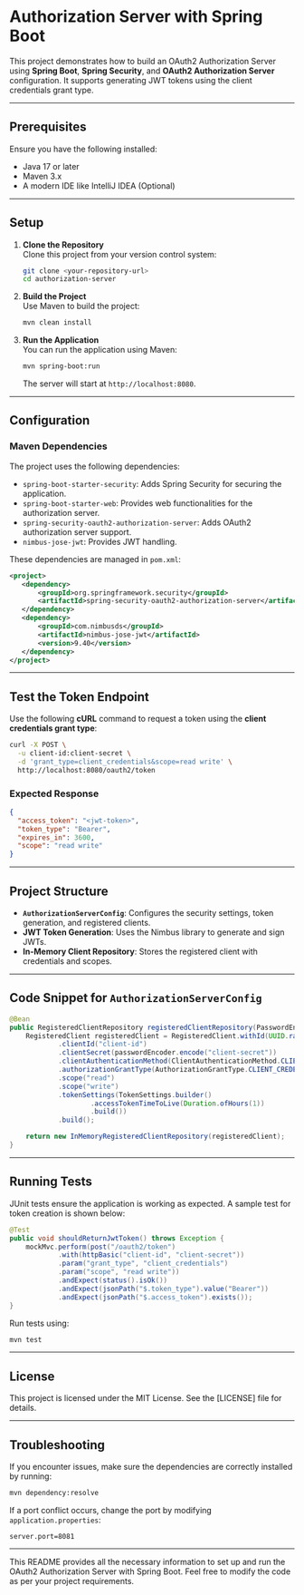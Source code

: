 # Authorization Server with Spring Boot

This project demonstrates how to build an OAuth2 Authorization Server using **Spring Boot**, **Spring Security**, and **OAuth2 Authorization Server** configuration. It supports generating JWT tokens using the client credentials grant type.

---

## Prerequisites

Ensure you have the following installed:

- Java 17 or later
- Maven 3.x
- A modern IDE like IntelliJ IDEA (Optional)

---

## Setup

1. **Clone the Repository**  
   Clone this project from your version control system:

   ```bash
   git clone <your-repository-url>
   cd authorization-server
   ```

2. **Build the Project**  
   Use Maven to build the project:

   ```bash
   mvn clean install
   ```

3. **Run the Application**  
   You can run the application using Maven:

   ```bash
   mvn spring-boot:run
   ```

   The server will start at `http://localhost:8080`.

---

## Configuration

### Maven Dependencies

The project uses the following dependencies:
- `spring-boot-starter-security`: Adds Spring Security for securing the application.
- `spring-boot-starter-web`: Provides web functionalities for the authorization server.
- `spring-security-oauth2-authorization-server`: Adds OAuth2 authorization server support.
- `nimbus-jose-jwt`: Provides JWT handling.

These dependencies are managed in `pom.xml`:

```xml
<project>
   <dependency>
       <groupId>org.springframework.security</groupId>
       <artifactId>spring-security-oauth2-authorization-server</artifactId>
   </dependency>
   <dependency>
       <groupId>com.nimbusds</groupId>
       <artifactId>nimbus-jose-jwt</artifactId>
       <version>9.40</version>
   </dependency>
</project>
```

---

## Test the Token Endpoint

Use the following **cURL** command to request a token using the **client credentials grant type**:

```bash
curl -X POST \
  -u client-id:client-secret \
  -d 'grant_type=client_credentials&scope=read write' \
  http://localhost:8080/oauth2/token
```

### Expected Response

```json
{
  "access_token": "<jwt-token>",
  "token_type": "Bearer",
  "expires_in": 3600,
  "scope": "read write"
}
```

---

## Project Structure

- **`AuthorizationServerConfig`**: Configures the security settings, token generation, and registered clients.
- **JWT Token Generation**: Uses the Nimbus library to generate and sign JWTs.
- **In-Memory Client Repository**: Stores the registered client with credentials and scopes.

---

## Code Snippet for `AuthorizationServerConfig`

```java
@Bean
public RegisteredClientRepository registeredClientRepository(PasswordEncoder passwordEncoder) {
    RegisteredClient registeredClient = RegisteredClient.withId(UUID.randomUUID().toString())
            .clientId("client-id")
            .clientSecret(passwordEncoder.encode("client-secret"))
            .clientAuthenticationMethod(ClientAuthenticationMethod.CLIENT_SECRET_BASIC)
            .authorizationGrantType(AuthorizationGrantType.CLIENT_CREDENTIALS)
            .scope("read")
            .scope("write")
            .tokenSettings(TokenSettings.builder()
                    .accessTokenTimeToLive(Duration.ofHours(1))
                    .build())
            .build();

    return new InMemoryRegisteredClientRepository(registeredClient);
}
```

---

## Running Tests

JUnit tests ensure the application is working as expected. A sample test for token creation is shown below:

```java
@Test
public void shouldReturnJwtToken() throws Exception {
    mockMvc.perform(post("/oauth2/token")
            .with(httpBasic("client-id", "client-secret"))
            .param("grant_type", "client_credentials")
            .param("scope", "read write"))
            .andExpect(status().isOk())
            .andExpect(jsonPath("$.token_type").value("Bearer"))
            .andExpect(jsonPath("$.access_token").exists());
}
```

Run tests using:

```bash
mvn test
```

---

## License

This project is licensed under the MIT License. See the [LICENSE] file for details.

---

## Troubleshooting

If you encounter issues, make sure the dependencies are correctly installed by running:

```bash
mvn dependency:resolve
```

If a port conflict occurs, change the port by modifying `application.properties`:

```properties
server.port=8081
```

---

This README provides all the necessary information to set up and run the OAuth2 Authorization Server with Spring Boot. Feel free to modify the code as per your project requirements.